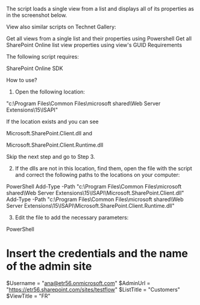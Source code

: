 The script loads a single view from a list and displays all of its properties as in the screenshot below.

View also similar scripts on Technet Gallery:

Get all views from a single list and their properties using Powershell
Get all SharePoint Online list view properties using view's GUID
Requirements
 

The following script requires:

SharePoint Online SDK

 

 

How to use?
1. Open the following location:

"c:\Program Files\Common Files\microsoft shared\Web Server Extensions\15\ISAPI\"

If the location exists and you can see

Microsoft.SharePoint.Client.dll    and

Microsoft.SharePoint.Client.Runtime.dll

Skip the next step and go to Step 3.

 

2. If the dlls are not in this location, find them, open the file with the script and correct the following paths to the locations on your computer:

 

PowerShell
Add-Type -Path "c:\Program Files\Common Files\microsoft shared\Web Server Extensions\15\ISAPI\Microsoft.SharePoint.Client.dll"  
Add-Type -Path "c:\Program Files\Common Files\microsoft shared\Web Server Extensions\15\ISAPI\Microsoft.SharePoint.Client.Runtime.dll"  
 
 
3. Edit the file to add the necessary parameters:

PowerShell
# Insert the credentials and the name of the admin site 
$Username = "ana@etr56.onmicrosoft.com" 
$AdminUrl = "https://etr56.sharepoint.com/sites/testflow" 
$ListTitle = "Customers" 
$ViewTitle = "FR"
 

